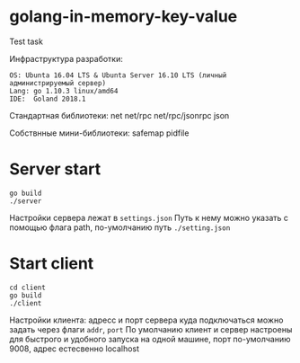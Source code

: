 # golang-in-memory-key-value
Test task


Инфраструктура разработки:

    OS: Ubunta 16.04 LTS & Ubunta Server 16.10 LTS (личный администрируемый сервер)
    Lang: go 1.10.3 linux/amd64
    IDE:  Goland 2018.1

Стандартная библиотеки:
    net
    net/rpc
    net/rpc/jsonrpc
    json

Собствнные мини-библиотеки:
    safemap
    pidfile

# Server start

    go build
    ./server

Настройки сервера лежат в `settings.json`
Путь к нему можно указать с помощью флага path, по-умолчанию путь `./setting.json`

# Start client

    cd client
    go build
    ./client

Настройки клиента: адресс и порт сервера куда подключаться можно задать через флаги `addr`, `port`
По умолчанию клиент и сервер настроены для быстрого и удобного запуска на одной машине, порт по-умолчанию 9008, адрес естесвенно localhost


